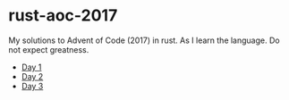 # rust-aoc-2017
My solutions to Advent of Code (2017) in rust. As I learn the language. Do not expect greatness.

* [Day 1](https://github.com/JohnMurray/rust-aoc-2017/tree/master/day1)
* [Day 2](https://github.com/JohnMurray/rust-aoc-2017/tree/master/day2)
* [Day 3](https://github.com/JohnMurray/rust-aoc-2017/tree/master/day3)
